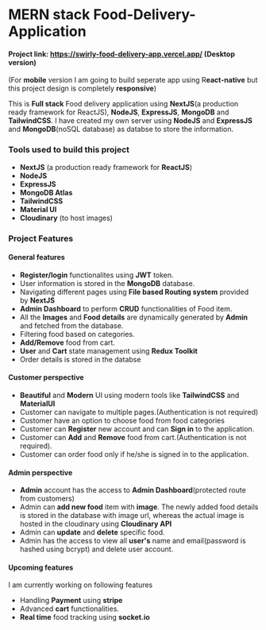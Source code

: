# **MERN stack Food-Delivery-Application**

#### Project link: https://swirly-food-delivery-app.vercel.app/ (Desktop version)
(For **mobile** version I am going to build seperate app using R**eact-native** but this project design is completely **responsive**)

This is **Full stack** Food delivery application using **NextJS**(a production ready framework for ReactJS), **NodeJS**, **ExpressJS**, **MongoDB** and **TailwindCSS**.
I have created my own server using **NodeJS** and **ExpressJS** and **MongoDB**(noSQL database) as databse to store the information.

### Tools used to build this project
- **NextJS** (a production ready framework for **ReactJS**)
- **NodeJS**
- **ExpressJS**
- **MongoDB Atlas**
- **TailwindCSS**
- **Material UI**
- **Cloudinary** (to host images)

### Project Features
#### General features
- **Register/login** functionalites using **JWT** token.
- User information is stored in the **MongoDB** database.
- Navigating different pages using **File based Routing system** provided by **NextJS**
- **Admin Dashboard** to perform **CRUD** functionalities of Food item.
- All the **Images** and **Food details** are dynamically generated by **Admin** and fetched from the database.
- Filtering food based on categories.
- **Add/Remove** food from cart.
- **User** and **Cart** state management using **Redux Toolkit**
- Order details is stored in the databse


#### Customer perspective
-  **Beautiful** and **Modern** UI using modern tools like  **TailwindCSS** and **MaterialUI**
- Customer can navigate to multiple pages.(Authentication is not required) 
- Customer have an option to choose food from food categories
- Customer can **Register** new account and can **Sign in** to the application.
- Customer can **Add** and **Remove** food from cart.(Authentication is not required).
- Customer can order food only if he/she is signed in to the application.

#### Admin perspective
-  **Admin** account has the access to **Admin Dashboard**(protected route from customers)
- Admin can **add new food** item with **image**. The newly added food details is stored in the database with image url, whereas the actual image is hosted in the cloudinary using **Cloudinary API**
- Admin can **update**  and **delete** specific food.
- Admin has the access to  view all **user's** name and email(password is hashed using bcrypt) and delete user account.

#### Upcoming features
I am currently working on following features
- Handling **Payment** using **stripe**
- Advanced **cart** functionalities.
- **Real time** food tracking using **socket.io**



